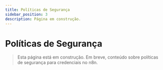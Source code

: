 ```yaml
---
title: Políticas de Segurança
sidebar_position: 3
description: Página em construção.
---
```


# Políticas de Segurança

> Esta página está em construção. Em breve, conteúdo sobre políticas de segurança para credenciais no n8n. 